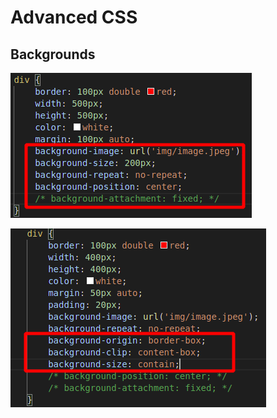 # Advanced CSS

## Backgrounds

![background attributes](backgrounds_part1.png)

![more background attributes](backgrounds_part2.png)
